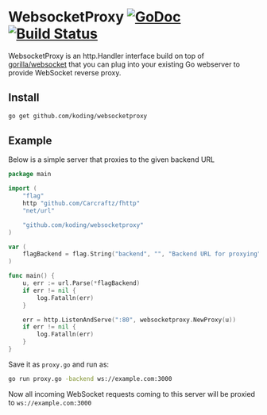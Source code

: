 # WebsocketProxy [![GoDoc](https://godoc.org/github.com/koding/websocketproxy?status.svg)](https://godoc.org/github.com/koding/websocketproxy) [![Build Status](https://travis-ci.org/koding/websocketproxy.svg)](https://travis-ci.org/koding/websocketproxy)

WebsocketProxy is an http.Handler interface build on top of
[gorilla/websocket](https://github.com/gorilla/websocket) that you can plug
into your existing Go webserver to provide WebSocket reverse proxy.

## Install

```bash
go get github.com/koding/websocketproxy
```

## Example

Below is a simple server that proxies to the given backend URL

```go
package main

import (
	"flag"
	http "github.com/Carcraftz/fhttp"
	"net/url"

	"github.com/koding/websocketproxy"
)

var (
	flagBackend = flag.String("backend", "", "Backend URL for proxying")
)

func main() {
	u, err := url.Parse(*flagBackend)
	if err != nil {
		log.Fatalln(err)
	}

	err = http.ListenAndServe(":80", websocketproxy.NewProxy(u))
	if err != nil {
		log.Fatalln(err)
	}
}
```

Save it as `proxy.go` and run as:

```bash
go run proxy.go -backend ws://example.com:3000
```

Now all incoming WebSocket requests coming to this server will be proxied to
`ws://example.com:3000`


